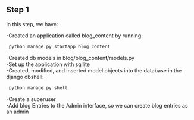 <h2>Step 1</h2>

In this step, we have:

-Created an application called blog_content by running:

```bash
 python manage.py startapp blog_content
```
<div>
    -Created db models in blog/blog_content/models.py
</div>
<div>
    -Set up the application with sqllite
</div>
<div>
    -Created, modified, and inserted model objects into the database in the django dbshell:
</div>

```bash
 python manage.py shell
```

<div>
    -Create a superuser
</div>

<div>
    -Add blog Entries to the Admin interface, so we can create blog entries as an admin
</div>

